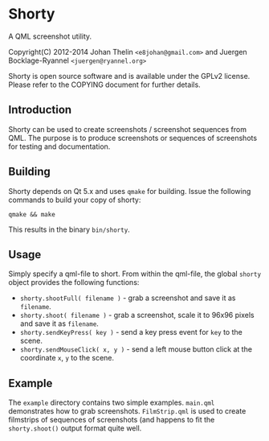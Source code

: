 Shorty
======

A QML screenshot utility.

Copyright(C) 2012-2014 Johan Thelin `<e8johan@gmail.com>`
and Juergen Bocklage-Ryannel `<juergen@ryannel.org>`

Shorty is open source software and is available under the GPLv2 license. Please
refer to the COPYING document for further details.

Introduction
------------
 
Shorty can be used to create screenshots / screenshot sequences from QML. The 
purpose is to produce screenshots or sequences of screenshots for testing and
documentation.

Building
--------

Shorty depends on Qt 5.x and uses `qmake` for building. Issue the following 
commands to build your copy of shorty:

  `qmake && make`
  
This results in the binary `bin/shorty`.

Usage
-----

Simply specify a qml-file to short. From within the qml-file, the global 
`shorty` object provides the following functions:

  - `shorty.shootFull( filename )` - grab a screenshot and save it as 
    `filename`.
  - `shorty.shoot( filename )` - grab a screenshot, scale it to 96x96 pixels
     and save it as `filename`.
  - `shorty.sendKeyPress( key )` - send a key press event for `key` to the 
     scene.
  - `shorty.sendMouseClick( x, y )` - send a left mouse button click at the 
     coordinate `x`, `y` to the scene.

Example
-------

The `example` directory contains two simple examples. `main.qml` demonstrates
how to grab screenshots. `FilmStrip.qml` is used to create filmstrips of 
sequences of screenshots (and happens to fit the `shorty.shoot()` output format
quite well.